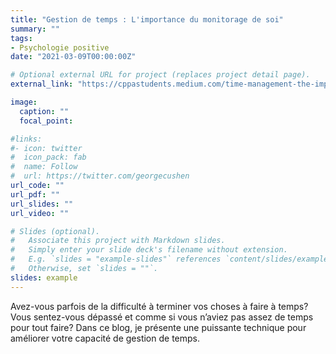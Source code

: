```yaml
---
title: "Gestion de temps : L'importance du monitorage de soi"
summary: ""
tags:
- Psychologie positive
date: "2021-03-09T00:00:00Z"

# Optional external URL for project (replaces project detail page).
external_link: "https://cppastudents.medium.com/time-management-the-importance-of-self-monitoring-c9dfff241af1"

image:
  caption: ""
  focal_point:

#links:
#- icon: twitter
#  icon_pack: fab
#  name: Follow
#  url: https://twitter.com/georgecushen
url_code: ""
url_pdf: ""
url_slides: ""
url_video: ""

# Slides (optional).
#   Associate this project with Markdown slides.
#   Simply enter your slide deck's filename without extension.
#   E.g. `slides = "example-slides"` references `content/slides/example-slides.md`.
#   Otherwise, set `slides = ""`.
slides: example
---
```


Avez-vous parfois de la difficulté à terminer vos choses à faire à temps? Vous sentez-vous dépassé et comme si vous n’aviez pas assez de temps pour tout faire? Dans ce blog, je présente une puissante technique pour améliorer votre capacité de gestion de temps.